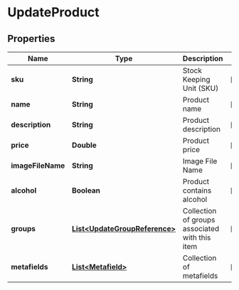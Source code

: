 
# UpdateProduct

## Properties
Name | Type | Description | Notes
------------ | ------------- | ------------- | -------------
**sku** | **String** | Stock Keeping Unit (SKU) |  [optional]
**name** | **String** | Product name |  [optional]
**description** | **String** | Product description |  [optional]
**price** | **Double** | Product price |  [optional]
**imageFileName** | **String** | Image File Name |  [optional]
**alcohol** | **Boolean** | Product contains alcohol |  [optional]
**groups** | [**List&lt;UpdateGroupReference&gt;**](UpdateGroupReference.md) | Collection of groups associated with this item |  [optional]
**metafields** | [**List&lt;Metafield&gt;**](Metafield.md) | Collection of metafields |  [optional]



